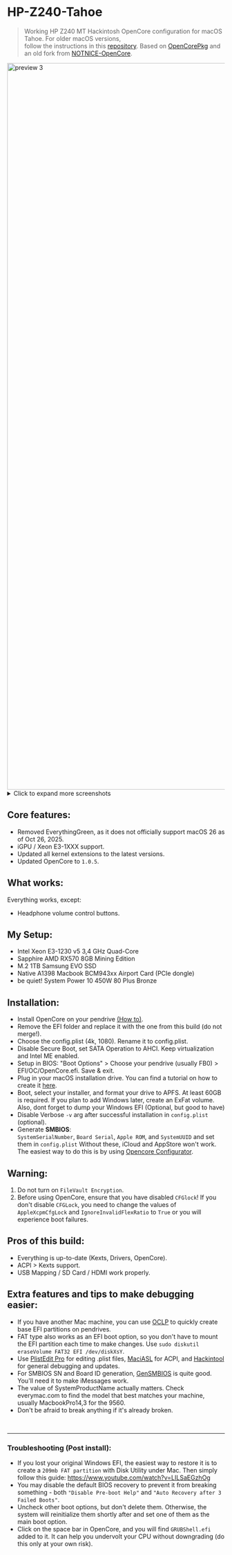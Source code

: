 
# HP-Z240-Tahoe

> Working HP Z240 MT Hackintosh OpenCore configuration for macOS Tahoe. For older macOS versions,<br> follow the instructions in this [repository](https://github.com/gerwld/HP-Z240-Sonoma). 
Based on [OpenCorePkg](https://github.com/acidanthera/OpenCorePkg) and an old fork from [NOTNlCE-OpenCore](https://github.com/NOTNlICE/HPz240-OpenCore).

<img width="1680" alt="preview 3" src="https://github.com/user-attachments/assets/c24a7870-3c55-4c11-a162-d6bc164025c0" />
<details>
<summary>Click to expand more screenshots</summary>
 <img width="1680" alt="preview" src="https://github.com/user-attachments/assets/56f1020f-4273-4c01-a853-02e7cb64a2d2" />
 <img width="1680" alt="preview 2" src="https://github.com/user-attachments/assets/77c65bed-ddde-40d0-8f0a-b0b9b797e6df" />
</details>

## Core features:
- Removed EverythingGreen, as it does not officially support macOS 26 as of Oct 26, 2025.
- iGPU / Xeon E3-1XXX support.
- Updated all kernel extensions to the latest versions.
- Updated OpenCore to `1.0.5`.

## What works:
Everything works, except:
- Headphone volume control buttons.
 

## My Setup:
- Intel Xeon E3-1230 v5 3,4 GHz Quad-Core
- Sapphire AMD RX570 8GB Mining Edition
- M.2 1TB Samsung EVO SSD
- Native A1398 Macbook BCM943xx Airport Card (PCIe dongle)
- be quiet! System Power 10 450W 80 Plus Bronze


## Installation: 
- Install OpenCore on your pendrive [(How to)](https://dortania.github.io/OpenCore-Install-Guide/installer-guide/#making-the-installer).
- Remove the EFI folder and replace it with the one from this build (do not merge!).
- Choose the config.plist (4k, 1080). Rename it to config.plist.
- Disable Secure Boot, set SATA Operation to AHCI. Keep virtualization and Intel ME enabled.
- Setup in BIOS: 
    "Boot Options" > 
    Choose your pendrive (usually FB0) > 
    EFI/OC/OpenCore.efi. Save & exit.
- Plug in your macOS installation drive. You can find a tutorial on how to create it [here](https://dortania.github.io/OpenCore-Install-Guide/installer-guide/#making-the-installer).
- Boot, select your installer, and format your drive to APFS. At least 60GB is required. If you plan to add Windows later, create an ExFat volume. Also, dont forget to dump your Windows EFI (Optional, but good to have)
- Disable Verbose `-v` arg after successful installation in `config.plist` (optional).
- Generate <B>SMBIOS</B>:<br> 
    `SystemSerialNumber`, `Board Serial`, `Apple ROM`, and `SystemUUID` and set them in `config.plist` Without these, iCloud and AppStore won't work. The easiest way to do this is by using [Opencore Configurator](https://mackie100projects.altervista.org/download-opencore-configurator/).

## Warning:

1. Do not turn on `FileVault Encryption`.
2. Before using OpenCore, ensure that you have disabled `CFGlock`! If you don't disable `CFGLock`, you need to change the values of `AppleXcpmCfgLock` and `IgnoreInvalidFlexRatio` to `True` or you will experience boot failures.

## Pros of this build:
- Everything is up-to-date (Kexts, Drivers, OpenCore).
- ACPI > Kexts support.
- USB Mapping / SD Card / HDMI work properly.
  
## Extra features and tips to make debugging easier:
- If you have another Mac machine, you can use [OCLP](https://dortania.github.io/OpenCore-Legacy-Patcher/INSTALLER.html#creating-the-installer) to quickly create base EFI partitions on pendrives.
- FAT type also works as an EFI boot option, so you don't have to mount the EFI partition each time to make changes. Use `sudo diskutil eraseVolume FAT32 EFI /dev/diskXsY`.
- Use [PlistEdit Pro](https://www.fatcatsoftware.com/plisteditpro/) for editing .plist files, [MaciASL](https://github.com/acidanthera/MaciASL/releases/tag/1.6.4) for ACPI, and [Hackintool](https://github.com/benbaker76/Hackintool/releases) for general debugging and updates.
- For SMBIOS SN and Board ID generation, [GenSMBIOS](https://github.com/corpnewt/GenSMBIOS) is quite good. You'll need it to make iMessages work.
- The value of SystemProductName actually matters. Check everymac.com to find the model that best matches your machine, usually MacbookPro14,3 for the 9560.
- Don't be afraid to break anything if it's already broken.

<br>
<hr>

### Troubleshooting (Post install):
- If you lost your original Windows EFI, the easiest way to restore it is to create a `209mb FAT partition` with Disk Utility under Mac.
  Then simply follow this guide: https://www.youtube.com/watch?v=LILSaEGzhOg
- You may disable the default BIOS recovery to prevent it from breaking something - both `"Disable Pre-boot Help"` and `"Auto Recovery after 3 Failed Boots"`.
- Uncheck other boot options, but don't delete them. Otherwise, the system will reinitialize them shortly after and set one of them as the main boot option.
- Click on the space bar in OpenCore, and you will find `GRUBShell.efi` added to it. It can help you undervolt your CPU without downgrading (do this only at your own risk).
